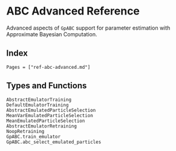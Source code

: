 # ABC Advanced Reference

Advanced aspects of `GpABC` support for parameter estimation with Approximate Bayesian Computation.

## Index
```@index
Pages = ["ref-abc-advanced.md"]
```

## Types and Functions
```@docs
AbstractEmulatorTraining
DefaultEmulatorTraining
AbstractEmulatedParticleSelection
MeanVarEmulatedParticleSelection
MeanEmulatedParticleSelection
AbstractEmulatorRetraining
NoopRetraining
GpABC.train_emulator
GpABC.abc_select_emulated_particles
```
